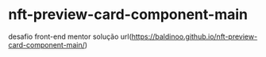 # nft-preview-card-component-main
desafio front-end mentor
solução url(https://baldinoo.github.io/nft-preview-card-component-main/)

